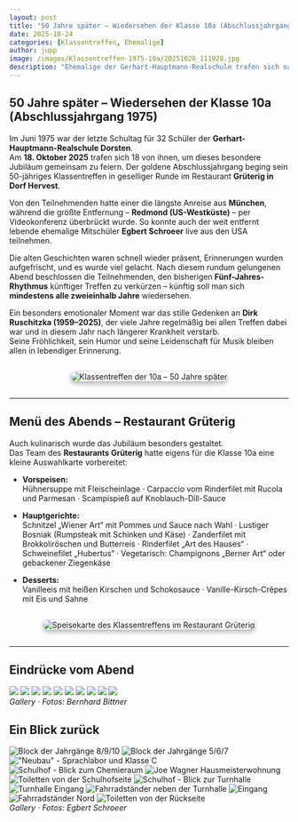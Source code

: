 ```yaml
---
layout: post
title: "50 Jahre später – Wiedersehen der Klasse 10a (Abschlussjahrgang 1975)"
date: 2025-10-24
categories: [Klassentreffen, Ehemalige]
author: jupp
image: /images/Klassentreffen-1975-10a/20251020_111928.jpg
description: "Ehemalige der Gerhart-Hauptmann-Realschule trafen sich nach 50 Jahren in geselliger Runde – mit einem digitalen Gruß aus den USA und einem stillen Gedenken an Dirk Ruschitzka."
---
```


## 50 Jahre später – Wiedersehen der Klasse 10a (Abschlussjahrgang 1975)

Im Juni 1975 war der letzte Schultag für 32 Schüler der **Gerhart-Hauptmann-Realschule Dorsten**.  
Am **18. Oktober 2025** trafen sich 18 von ihnen, um dieses besondere Jubiläum gemeinsam zu feiern. Der goldene Abschlussjahrgang beging sein 50-jähriges Klassentreffen in geselliger Runde im Restaurant **Grüterig in Dorf Hervest**.

Von den Teilnehmenden hatte einer die längste Anreise aus **München**, während die größte Entfernung – **Redmond (US-Westküste)** – per Videokonferenz überbrückt wurde. So konnte auch der weit entfernt lebende ehemalige Mitschüler **Egbert Schroeer** live aus den USA teilnehmen.

Die alten Geschichten waren schnell wieder präsent, Erinnerungen wurden aufgefrischt, und es wurde viel gelacht. Nach diesem rundum gelungenen Abend beschlossen die Teilnehmenden, den bisherigen **Fünf-Jahres-Rhythmus** künftiger Treffen zu verkürzen – künftig soll man sich **mindestens alle zweieinhalb Jahre** wiedersehen.

Ein besonders emotionaler Moment war das stille Gedenken an **Dirk Ruschitzka (1959–2025)**, der viele Jahre regelmäßig bei allen Treffen dabei war und in diesem Jahr nach längerer Krankheit verstarb.  
Seine Fröhlichkeit, sein Humor und seine Leidenschaft für Musik bleiben allen in lebendiger Erinnerung.

<div style="display:flex;justify-content:center;margin:30px 0;">
  <img src="/images/Klassentreffen-1975-10a/20251020_111928.jpg"
       alt="Klassentreffen der 10a – 50 Jahre später"
       style="max-width:90%;border-radius:12px;box-shadow:0 4px 10px rgba(0,0,0,0.3);">
</div>

---

## Menü des Abends – Restaurant Grüterig

Auch kulinarisch wurde das Jubiläum besonders gestaltet.  
Das Team des **Restaurants Grüterig** hatte eigens für die Klasse 10a eine kleine Auswahlkarte vorbereitet:

- **Vorspeisen:**  
  Hühnersuppe mit Fleischeinlage · Carpaccio vom Rinderfilet mit Rucola und Parmesan · Scampispieß auf Knoblauch-Dill-Sauce  

- **Hauptgerichte:**  
  Schnitzel „Wiener Art“ mit Pommes und Sauce nach Wahl · Lustiger Bosniak (Rumpsteak mit Schinken und Käse) ·
  Zanderfilet mit Brokkoliröschen und Butterreis · Rinderfilet „Art des Hauses“ · Schweinefilet „Hubertus“ ·
  Vegetarisch: Champignons „Berner Art“ oder gebackener Ziegenkäse  

- **Desserts:**  
  Vanilleeis mit heißen Kirschen und Schokosauce · Vanille-Kirsch-Crêpes mit Eis und Sahne  

<div style="display:flex;justify-content:center;margin:30px 0;">
  <img src="/images/Klassentreffen-1975-10a/IMG-20251018-WA0000.jpg"
       alt="Speisekarte des Klassentreffens im Restaurant Grüterig"
       style="max-width:80%;border-radius:12px;box-shadow:0 4px 10px rgba(0,0,0,0.3);">
</div>

---

## Eindrücke vom Abend

<div class="gallery-box">
  <div class="gallery gallery--post">
    <img src="/images/Klassentreffen-1975-10a/IMG-20251018-WA0003.jpg" loading="lazy">
    <img src="/images/Klassentreffen-1975-10a/IMG-20251018-WA0007.jpg" loading="lazy">
    <img src="/images/Klassentreffen-1975-10a/IMG-20251019-WA0004.jpg" loading="lazy">
    <img src="/images/Klassentreffen-1975-10a/IMG-20251019-WA0005.jpg" loading="lazy">
    <img src="/images/Klassentreffen-1975-10a/IMG-20251019-WA0006.jpg" loading="lazy">
    <img src="/images/Klassentreffen-1975-10a/IMG-20251019-WA0011.jpg" loading="lazy">
    <img src="/images/Klassentreffen-1975-10a/IMG-20251019-WA0012.jpg" loading="lazy">
    <img src="/images/Klassentreffen-1975-10a/IMG-20251019-WA0014.jpg" loading="lazy">
    <img src="/images/Klassentreffen-1975-10a/IMG-20251019-WA0015.jpg" loading="lazy">
    <img src="/images/Klassentreffen-1975-10a/IMG-20251019-WA0022.jpg" loading="lazy">
  </div>
  <em>Gallery · Fotos: Bernhard Bittner</em>
</div>

## Ein Blick zurück

<div class="gallery-box">
  <div class="gallery gallery--post">
    <img src="/images/Klassentreffen-1975-10a/20250210_140704.jpg" loading="lazy" alt="Block der Jahrgänge 8/9/10">
    <img src="/images/Klassentreffen-1975-10a/20250210_140714.jpg" loading="lazy" alt="Block der Jahrgänge 5/6/7">
    <img src="/images/Klassentreffen-1975-10a/20250210_140727.jpg" loading="lazy" alt='"Neubau" - Sprachlabor und Klasse C'>
    <img src="/images/Klassentreffen-1975-10a/20250210_140735.jpg" loading="lazy" alt="Schulhof - Blick zum Chemieraum">
    <img src="/images/Klassentreffen-1975-10a/20250210_140808.jpg" loading="lazy" alt="Joe Wagner Hausmeisterwohnung">
    <img src="/images/Klassentreffen-1975-10a/20250210_140824.jpg" loading="lazy" alt="Toiletten von der Schulhofseite">
    <img src="/images/Klassentreffen-1975-10a/20250210_140845.jpg" loading="lazy" alt="Schulhof - Blick zur Turnhalle">
    <img src="/images/Klassentreffen-1975-10a/20250210_140848.jpg" loading="lazy" alt="Turnhalle Eingang">
    <img src="/images/Klassentreffen-1975-10a/20250210_140859.jpg" loading="lazy" alt="Fahrradständer neben der Turnhalle">
    <img src="/images/Klassentreffen-1975-10a/20250210_140912.jpg" loading="lazy" alt="Eingang">
    <img src="/images/Klassentreffen-1975-10a/20250210_141030.jpg" loading="lazy" alt="Fahrradständer Nord">
    <img src="/images/Klassentreffen-1975-10a/20250210_141032.jpg" loading="lazy" alt="Toiletten von der Rückseite">
  </div>
  <em>Gallery · Fotos: Egbert Schroeer</em>
</div>
